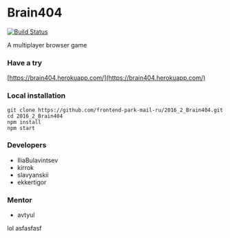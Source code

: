 # Brain404
[![Build Status](https://travis-ci.org/frontend-park-mail-ru/2016_2_Brain404.svg?branch=master)](https://travis-ci.org/frontend-park-mail-ru/2016_2_Brain404)

A multiplayer browser game

### Have a try
[https://brain404.herokuapp.com/](https://brain404.herokuapp.com/)

### Local installation
```
git clone https://github.com/frontend-park-mail-ru/2016_2_Brain404.git
cd 2016_2_Brain404
npm install
npm start
```

### Developers
* IliaBulavintsev
* kirrok
* slavyanskii
* ekkertigor

### Mentor
* avtyul


lol
asfasfasf

